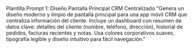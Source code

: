 Plantilla Prompt 1: Diseño Pantalla Principal CRM Centralizado
"Genera un diseño moderno y limpio de pantalla principal para una app móvil CRM que centraliza información del cliente. Incluye un dashboard con resumen de datos clave: detalles del cliente (nombre, teléfono, dirección), historial de pedidos, facturas recientes y notas. Usa colores corporativos suaves, tipografía legible y diseño intuitivo para fácil navegación."